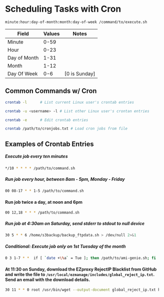 Scheduling Tasks with Cron
==========================

`minute:hour:day-of-month:month:day-of-week /command/to/execute.sh`

| Field | Values | Notes |
| --- | --- | --- |
| Minute | 0-59 | |
| Hour | 0-23 | |
| Day of Month | 1-31 | |
| Month | 1-12 | |
| Day Of Week	 | 0-6 | [0 is Sunday]|

## Common Commands w/ Cron

```bash
crontab -l  	# List current Linux user's crontab entries

crontab -u <username> -l # List other Linux user's crontan entries

crontab -e 		# Edit crontab entries

crontab /path/to/cronjobs.txt # Load cron jobs from file
```
## Examples of Crontab Entries

##### Execute job every ten minutes
```bash
*/10 * * * * /path/to/command.sh
```

##### Run job every hour, between 8am - 5pm, Monday - Friday
```bash
00 08-17 * * 1-5 /path/to/command.sh
```

#### Run job twice a day, at noon and 6pm
```bash
00 12,18 * * * /path/to/command.sh
```

##### Run job at 4:30am on Saturday, send stderr to stdout to null device
```bash
30 5 * * 6 /home/s3backup/backup_ftpdata.sh > /dev/null 2>&1
```

##### Conditional: Execute job only on 1st Tuesday of the month
```bash
0 3 1-7 * *  if [ `date +\%a` = Tue ]; then /path/to/ami-genie.sh; fi
```

#### At 11:30 on Sunday, download the EZproxy RejectIP Blacklist from GitHub and write the file to `/usr/local/ezmanage/includes/global_reject_ip.txt`. Send an email with the download details.
```bash
30 11 * * 0 root /usr/bin/wget --output-document global_reject_ip.txt https://raw.githubusercontent.com/prbutler/EZProxy_IP_Blacklist/master/EZProxy_IP_Blacklist_RejectIP.txt -O /usr/local/ezmanage/includes/global_reject_ip.txt 2>&1 | mail -s "EZproxy: Refresh RejectIP File" -a "From: someuser \<someuser@epv1.example.org\>" anotheruser@example.org
```
